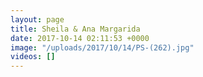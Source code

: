 ```yaml
---
layout: page
title: Sheila & Ana Margarida
date: 2017-10-14 02:11:53 +0000
image: "/uploads/2017/10/14/PS-(262).jpg"
videos: []
---
```

